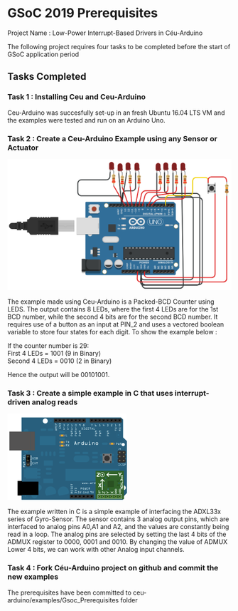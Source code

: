 # GSoC 2019 Prerequisites

Project Name : Low-Power Interrupt-Based Drivers in Céu-Arduino  

The following project requires four tasks to be completed before the start of GSoC application period

## Tasks Completed
### Task 1 : Installing Ceu and Ceu-Arduino
Ceu-Arduino was succesfully set-up in an fresh Ubuntu 16.04 LTS VM and the examples were tested and run on an Arduino Uno.  

### Task 2 : Create a Ceu-Arduino Example using any Sensor or Actuator

![Packed BCD](packedbcd.png)

The example made using Ceu-Arduino is a Packed-BCD Counter using LEDS. The output contains 8 LEDs, where the first 4 LEDs are for the 1st BCD number, while the second 4 bits are for the second BCD number. It requires use of a button as an input at PIN_2 and uses a vectored boolean variable to store four states for each digit. To show the example below :  

If the counter number is 29:  
First 4 LEDs = 1001 (9 in Binary)  
Second 4 LEDs = 0010 (2 in Binary)  
  
Hence the output will be 00101001.

### Task 3 : Create a simple example in C that uses interrupt-driven analog reads

![ADXL](adxl.png)

The example written in C is a simple example of interfacing the ADXL33x series of Gyro-Sensor. The sensor contains 3 analog output pins, which are interfaced to analog pins A0,A1 and A2, and the values are constantly being read in a loop. The analog pins are selected by setting the last 4 bits of the ADMUX register to 0000, 0001 and 0010. By changing the value of ADMUX Lower 4 bits, we can work with other Analog input channels.

### Task 4 : Fork Céu-Arduino project on github and commit the new examples

The prerequisites have been committed to ceu-arduino/examples/Gsoc_Prerequisites folder  


